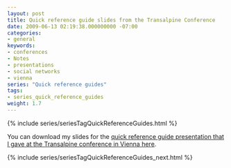 ```yaml
---
layout: post
title: Quick reference guide slides from the Transalpine Conference
date: 2009-06-13 02:19:38.000000000 -07:00
categories:
- general
keywords:
- conferences
- Notes
- presentations
- social networks
- vienna
series: "Quick reference guides"
tags:
- series_quick_reference_guides
weight: 1.7
---
```

{% include series/seriesTagQuickReferenceGuides.html %}

You can download my slides for the [quick reference guide presentation that I gave at the Transalpine conference in Vienna here](http://idratherbetellingstories.com/podcasts/quick_reference_guides_vienna.zip).

{% include series/seriesTagQuickReferenceGuides_next.html %}